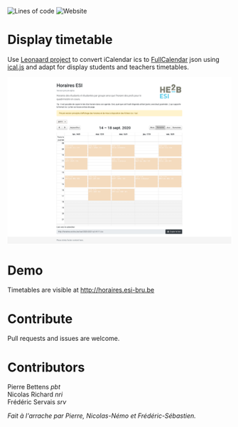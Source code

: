 ![Lines of code](https://img.shields.io/tokei/lines/git.esi-bru.be/pbt/displaytimetable?label=lines%20of%20code) 
![Website](https://img.shields.io/website?url=http%3A%2F%2Fhoraires.esi-bru.be)

# Display timetable 

Use [Leonaard project][0] to convert iCalendar ics to [FullCalendar][1] json
using [ical.js][2] and adapt for display students and teachers timetables. 

![Screenshot of version pre-pre-alpha](screenshot.png)


# Demo 

Timetables are visible at http://horaires.esi-bru.be

# Contribute

Pull requests and issues are welcome. 

# Contributors


Pierre Bettens *pbt*  
Nicolas Richard *nri*  
Frédéric Servais *srv*

*Fait à l'arrache par Pierre, Nicolas-Némo et Frédéric-Sébastien.*

[0]: https://github.com/leonaard/icalendar2fullcalendar
[1]: http://fullcalendar.io/
[2]: https://mozilla-comm.github.io/ical.js/

